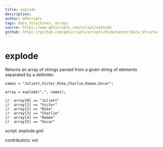 ```yaml
---
title: explode
description: 
author: GMScripts
tags: Data_Structures, Arrays
source: https://www.gmlscripts.com/script/explode
github: https://github.com/gmlscripts/scripts/blob/master/Data_Structures/Arrays/explode.gml
---
```


explode
=======

Returns an array of strings parsed from a given
string of elements separated by a delimiter.

    names = "Juliett,Victor,Mike,Charlie,Romeo,Oscar";

    array = explode(",", names);

    //  array[0] == "Juliett"
    //  array[1] == "Victor"
    //  array[2] == "Mike"
    //  array[3] == "Charlie"
    //  array[4] == "Romeo"
    //  array[5] == "Oscar"

script: explode.gml

contributors: xot
